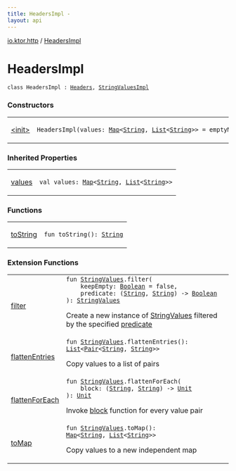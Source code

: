 ```yaml
---
title: HeadersImpl - 
layout: api
---
```


<div class='api-docs-breadcrumbs'><a href="../index.html">io.ktor.http</a> / <a href="./index.html">HeadersImpl</a></div>

# HeadersImpl

<div class="signature"><code><span class="keyword">class </span><span class="identifier">HeadersImpl</span>&nbsp;<span class="symbol">:</span>&nbsp;<a href="../-headers/index.html"><span class="identifier">Headers</span></a><span class="symbol">, </span><a href="../../io.ktor.util/-string-values-impl/index.html"><span class="identifier">StringValuesImpl</span></a></code></div>

### Constructors

<table class="api-docs-table">
<tbody>
<tr>
<td markdown="1">

<a href="-init-.html">&lt;init&gt;</a>


</td>
<td markdown="1">
<div class="signature"><code><span class="identifier">HeadersImpl</span><span class="symbol">(</span><span class="parameterName" id="io.ktor.http.HeadersImpl$<init>(kotlin.collections.Map((kotlin.String, kotlin.collections.List(()))))/values">values</span><span class="symbol">:</span>&nbsp;<a href="https://kotlinlang.org/api/latest/jvm/stdlib/kotlin.collections/-map/index.html"><span class="identifier">Map</span></a><span class="symbol">&lt;</span><a href="https://kotlinlang.org/api/latest/jvm/stdlib/kotlin/-string/index.html"><span class="identifier">String</span></a><span class="symbol">,</span>&nbsp;<a href="https://kotlinlang.org/api/latest/jvm/stdlib/kotlin.collections/-list/index.html"><span class="identifier">List</span></a><span class="symbol">&lt;</span><a href="https://kotlinlang.org/api/latest/jvm/stdlib/kotlin/-string/index.html"><span class="identifier">String</span></a><span class="symbol">&gt;</span><span class="symbol">&gt;</span>&nbsp;<span class="symbol">=</span>&nbsp;emptyMap()<span class="symbol">)</span></code></div>

</td>
</tr>
</tbody>
</table>

### Inherited Properties

<table class="api-docs-table">
<tbody>
<tr>
<td markdown="1">

<a href="../../io.ktor.util/-string-values-impl/values.html">values</a>


</td>
<td markdown="1">
<div class="signature"><code><span class="keyword">val </span><span class="identifier">values</span><span class="symbol">: </span><a href="https://kotlinlang.org/api/latest/jvm/stdlib/kotlin.collections/-map/index.html"><span class="identifier">Map</span></a><span class="symbol">&lt;</span><a href="https://kotlinlang.org/api/latest/jvm/stdlib/kotlin/-string/index.html"><span class="identifier">String</span></a><span class="symbol">,</span>&nbsp;<a href="https://kotlinlang.org/api/latest/jvm/stdlib/kotlin.collections/-list/index.html"><span class="identifier">List</span></a><span class="symbol">&lt;</span><a href="https://kotlinlang.org/api/latest/jvm/stdlib/kotlin/-string/index.html"><span class="identifier">String</span></a><span class="symbol">&gt;</span><span class="symbol">&gt;</span></code></div>

</td>
</tr>
</tbody>
</table>

### Functions

<table class="api-docs-table">
<tbody>
<tr>
<td markdown="1">

<a href="to-string.html">toString</a>


</td>
<td markdown="1">
<div class="signature"><code><span class="keyword">fun </span><span class="identifier">toString</span><span class="symbol">(</span><span class="symbol">)</span><span class="symbol">: </span><a href="https://kotlinlang.org/api/latest/jvm/stdlib/kotlin/-string/index.html"><span class="identifier">String</span></a></code></div>

</td>
</tr>
</tbody>
</table>

### Extension Functions

<table class="api-docs-table">
<tbody>
<tr>
<td markdown="1">

<a href="../../io.ktor.util/filter.html">filter</a>


</td>
<td markdown="1">
<div class="signature"><code><span class="keyword">fun </span><a href="../../io.ktor.util/-string-values/index.html"><span class="identifier">StringValues</span></a><span class="symbol">.</span><span class="identifier">filter</span><span class="symbol">(</span><br/>&nbsp;&nbsp;&nbsp;&nbsp;<span class="parameterName" id="io.ktor.util$filter(io.ktor.util.StringValues, kotlin.Boolean, kotlin.Function2((kotlin.String, , kotlin.Boolean)))/keepEmpty">keepEmpty</span><span class="symbol">:</span>&nbsp;<a href="https://kotlinlang.org/api/latest/jvm/stdlib/kotlin/-boolean/index.html"><span class="identifier">Boolean</span></a>&nbsp;<span class="symbol">=</span>&nbsp;false<span class="symbol">, </span><br/>&nbsp;&nbsp;&nbsp;&nbsp;<span class="parameterName" id="io.ktor.util$filter(io.ktor.util.StringValues, kotlin.Boolean, kotlin.Function2((kotlin.String, , kotlin.Boolean)))/predicate">predicate</span><span class="symbol">:</span>&nbsp;<span class="symbol">(</span><a href="https://kotlinlang.org/api/latest/jvm/stdlib/kotlin/-string/index.html"><span class="identifier">String</span></a><span class="symbol">,</span>&nbsp;<a href="https://kotlinlang.org/api/latest/jvm/stdlib/kotlin/-string/index.html"><span class="identifier">String</span></a><span class="symbol">)</span>&nbsp;<span class="symbol">-&gt;</span>&nbsp;<a href="https://kotlinlang.org/api/latest/jvm/stdlib/kotlin/-boolean/index.html"><span class="identifier">Boolean</span></a><br/><span class="symbol">)</span><span class="symbol">: </span><a href="../../io.ktor.util/-string-values/index.html"><span class="identifier">StringValues</span></a></code></div>

Create a new instance of <a href="../../io.ktor.util/-string-values/index.html">StringValues</a> filtered by the specified <a href="../../io.ktor.util/filter.html#io.ktor.util$filter(io.ktor.util.StringValues, kotlin.Boolean, kotlin.Function2((kotlin.String, , kotlin.Boolean)))/predicate">predicate</a>


</td>
</tr>
<tr>
<td markdown="1">

<a href="../../io.ktor.util/flatten-entries.html">flattenEntries</a>


</td>
<td markdown="1">
<div class="signature"><code><span class="keyword">fun </span><a href="../../io.ktor.util/-string-values/index.html"><span class="identifier">StringValues</span></a><span class="symbol">.</span><span class="identifier">flattenEntries</span><span class="symbol">(</span><span class="symbol">)</span><span class="symbol">: </span><a href="https://kotlinlang.org/api/latest/jvm/stdlib/kotlin.collections/-list/index.html"><span class="identifier">List</span></a><span class="symbol">&lt;</span><a href="https://kotlinlang.org/api/latest/jvm/stdlib/kotlin/-pair/index.html"><span class="identifier">Pair</span></a><span class="symbol">&lt;</span><a href="https://kotlinlang.org/api/latest/jvm/stdlib/kotlin/-string/index.html"><span class="identifier">String</span></a><span class="symbol">,</span>&nbsp;<a href="https://kotlinlang.org/api/latest/jvm/stdlib/kotlin/-string/index.html"><span class="identifier">String</span></a><span class="symbol">&gt;</span><span class="symbol">&gt;</span></code></div>

Copy values to a list of pairs


</td>
</tr>
<tr>
<td markdown="1">

<a href="../../io.ktor.util/flatten-for-each.html">flattenForEach</a>


</td>
<td markdown="1">
<div class="signature"><code><span class="keyword">fun </span><a href="../../io.ktor.util/-string-values/index.html"><span class="identifier">StringValues</span></a><span class="symbol">.</span><span class="identifier">flattenForEach</span><span class="symbol">(</span><br/>&nbsp;&nbsp;&nbsp;&nbsp;<span class="parameterName" id="io.ktor.util$flattenForEach(io.ktor.util.StringValues, kotlin.Function2((kotlin.String, , kotlin.Unit)))/block">block</span><span class="symbol">:</span>&nbsp;<span class="symbol">(</span><a href="https://kotlinlang.org/api/latest/jvm/stdlib/kotlin/-string/index.html"><span class="identifier">String</span></a><span class="symbol">,</span>&nbsp;<a href="https://kotlinlang.org/api/latest/jvm/stdlib/kotlin/-string/index.html"><span class="identifier">String</span></a><span class="symbol">)</span>&nbsp;<span class="symbol">-&gt;</span>&nbsp;<a href="https://kotlinlang.org/api/latest/jvm/stdlib/kotlin/-unit/index.html"><span class="identifier">Unit</span></a><br/><span class="symbol">)</span><span class="symbol">: </span><a href="https://kotlinlang.org/api/latest/jvm/stdlib/kotlin/-unit/index.html"><span class="identifier">Unit</span></a></code></div>

Invoke <a href="../../io.ktor.util/flatten-for-each.html#io.ktor.util$flattenForEach(io.ktor.util.StringValues, kotlin.Function2((kotlin.String, , kotlin.Unit)))/block">block</a> function for every value pair


</td>
</tr>
<tr>
<td markdown="1">

<a href="../../io.ktor.util/to-map.html">toMap</a>


</td>
<td markdown="1">
<div class="signature"><code><span class="keyword">fun </span><a href="../../io.ktor.util/-string-values/index.html"><span class="identifier">StringValues</span></a><span class="symbol">.</span><span class="identifier">toMap</span><span class="symbol">(</span><span class="symbol">)</span><span class="symbol">: </span><a href="https://kotlinlang.org/api/latest/jvm/stdlib/kotlin.collections/-map/index.html"><span class="identifier">Map</span></a><span class="symbol">&lt;</span><a href="https://kotlinlang.org/api/latest/jvm/stdlib/kotlin/-string/index.html"><span class="identifier">String</span></a><span class="symbol">,</span>&nbsp;<a href="https://kotlinlang.org/api/latest/jvm/stdlib/kotlin.collections/-list/index.html"><span class="identifier">List</span></a><span class="symbol">&lt;</span><a href="https://kotlinlang.org/api/latest/jvm/stdlib/kotlin/-string/index.html"><span class="identifier">String</span></a><span class="symbol">&gt;</span><span class="symbol">&gt;</span></code></div>

Copy values to a new independent map


</td>
</tr>
</tbody>
</table>
